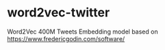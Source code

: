 # word2vec-twitter
Word2Vec 400M Tweets Embedding model based on https://www.fredericgodin.com/software/
